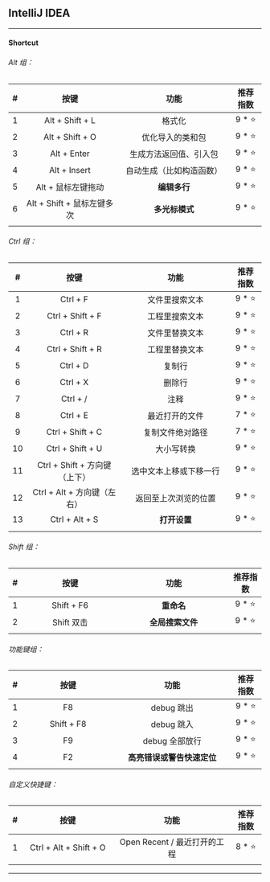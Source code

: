## IntelliJ IDEA

---

#### Shortcut

###### Alt 组：

| # | 按键 | 功能 | 推荐指数 |
| :---: | :---: | :---: | :---: |
| 1 | Alt + Shift + L | 格式化 | 9 * ⭐ |
| 2 | Alt + Shift + O | 优化导入的类和包 | 9 * ⭐ |
| 3 | Alt + Enter  | 生成方法返回值、引入包 | 9 * ⭐ |
| 4 | Alt + Insert | 自动生成（比如构造函数） | 9 * ⭐ |
| 5 | Alt + 鼠标左键拖动 | **编辑多行** | 9 * ⭐ |
| 6 | Alt + Shift + 鼠标左键多次 | **多光标模式** | 9 * ⭐ |
|   |<img width=400px/>|<img width=500px/>|<img width=100px/>|

###### Ctrl 组：

| # | 按键 | 功能 | 推荐指数 |
| :---: | :---: | :---: | :---: |
| 1 | Ctrl + F | 文件里搜索文本 | 9 * ⭐ | 
| 2 | Ctrl + Shift + F | 工程里搜索文本 | 9 * ⭐ |
| 3 | Ctrl + R | 文件里替换文本 | 9 * ⭐ | 
| 4 | Ctrl + Shift + R | 工程里替换文本 | 9 * ⭐ |
| 5 | Ctrl + D | 复制行 | 9 * ⭐ |
| 6 | Ctrl + X | 删除行 | 9 * ⭐ |
| 7 | Ctrl + / | 注释 | 9 * ⭐ |
| 8 | Ctrl + E | 最近打开的文件 | 7 * ⭐ | 
| 9 | Ctrl + Shift + C | 复制文件绝对路径 | 7 * ⭐ |
| 10| Ctrl + Shift + U | 大小写转换 | 9 * ⭐ |
| 11| Ctrl + Shift + 方向键（上下）| 选中文本上移或下移一行 | 9 * ⭐ |
| 12| Ctrl + Alt + 方向键（左右）| 返回至上次浏览的位置 | 9 * ⭐ |
| 13| Ctrl + Alt + S | **打开设置** | 9 * ⭐ |
|   |<img width=400px/>|<img width=500px/>|<img width=100px/>|

###### Shift 组：

| # | 按键 | 功能 | 推荐指数 |
| :---: | :---: | :---: | :---: |
| 1 | Shift + F6 | **重命名** | 9 * ⭐ |
| 2 | Shift 双击 | **全局搜索文件** | 9 * ⭐ |
|   |<img width=400px/>|<img width=500px/>|<img width=100px/>|

###### 功能键组：

| # | 按键 | 功能 | 推荐指数 |
| :---: | :---: | :---: | :---: |
| 1 | F8 | debug 跳出 | 9 * ⭐ |
| 2 | Shift + F8 | debug 跳入 | 9 * ⭐ |
| 3 | F9 | debug 全部放行 | 9 * ⭐ |
| 4 | F2 | **高亮错误或警告快速定位** | 9 * ⭐ |
|   |<img width=400px/>|<img width=500px/>|<img width=100px/>|

###### 自定义快捷键：

| # | 按键 | 功能 | 推荐指数 |
| :---: | :---: | :---: | :---: |
| 1 | Ctrl + Alt + Shift + O | Open Recent / 最近打开的工程 | 8 * ⭐ |
|   |<img width=400px/>|<img width=500px/>|<img width=100px/>|

---





